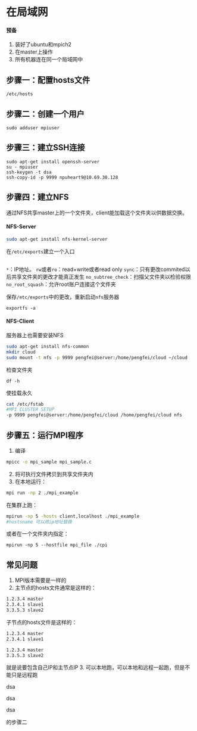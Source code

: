 # 在局域网

#### 预备
1. 装好了ubuntu和mpich2
2. 在master上操作
3. 所有机器连在同一个局域网中
## 步骤一：配置hosts文件
`/etc/hosts`
## 步骤二：创建一个用户
`sudo adduser mpiuser`
## 步骤三：建立SSH连接
```
sudo apt-get install openssh-server
su - mpiuser
ssh-keygen -t dsa
ssh-copy-id -p 9999 npuheart9@10.69.30.128
```
## 步骤四：建立NFS
通过NFS共享master上的一个文件夹，client能加载这个文件夹以供数据交换。
#### NFS-Server
```bash
sudo apt-get install nfs-kernel-server
```
在`/etc/exports`建立一个入口
```bash

```
`*`：IP地址。
`rw`或者`ro`：read+write或者read only
`sync`：只有更改commited以后共享文件夹的更改才能真正发生
`no_subtree_check`：扫描父文件夹以检验权限
`no_root_squash`：允许root账户连接这个文件夹

保存`/etc/exports`中的更改，重新启动`nfs`服务器
```
exportfs -a
```

#### NFS-Client
服务器上也需要安装NFS
```bash
sudo apt-get install nfs-common
mkdir cloud
sudo mount -t nfs -p 9999 pengfei@server:/home/pengfei/cloud ~/cloud
```
检查文件夹
```
df -h
```
使挂载永久
```bash
cat /etc/fstab
#MPI CLUSTER SETUP
-p 9999 pengfei@server:/home/pengfei/cloud /home/pengfei/cloud nfs
```
## 步骤五：运行MPI程序
1. 编译
```bash
mpicc -o mpi_sample mpi_sample.c
```
2. 将可执行文件拷贝到共享文件夹内
3. 在本地运行：
```bash
mpi run -np 2 ./mpi_example
```
在集群上跑：
```bash
mpirun -np 5 -hosts client,localhost ./mpi_example
#hostsname 可以用ip地址替换
```
或者在一个文件夹内指定：
```
mpirun -np 5 --hostfile mpi_file ./cpi
```
## 常见问题
1. MPI版本需要是一样的
2. 主节点的hosts文件通常是这样的：
```bash
1.2.3.4 master
2.3.4.1 slave1
3.3.5.3 slave2
```
子节点的hosts文件是这样的：
```bash
1.2.3.4 master
2.3.4.1 slave1
```
```bash
1.2.3.4 master
3.3.5.3 slave2
```
就是说要包含自己IP和主节点IP
3. 可以本地跑，可以本地和远程一起跑，但是不能只是远程跑 


dsa

dsa

dsa















的步骤二

```

```